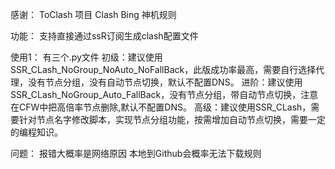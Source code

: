 感谢：
ToClash 项目 Clash Bing 神机规则



功能：
支持直接通过ssR订阅生成clash配置文件


使用1：
有三个.py文件
初级：建议使用SSR_CLash_NoGroup_NoAuto_NoFallBack，此版成功率最高，需要自行选择代理，没有节点分组，没有自动节点切换，默认不配置DNS。
进阶：建议使用SSR_CLash_NoGroup_Auto_FallBack，没有节点分组，带自动节点切换，注意在CFW中把高倍率节点删除,默认不配置DNS。
高级：建议使用SSR_CLash，需要针对节点名字修改脚本，实现节点分组功能，按需增加自动节点切换，需要一定的编程知识。



问题：
报错大概率是网络原因
本地到Github会概率无法下载规则
